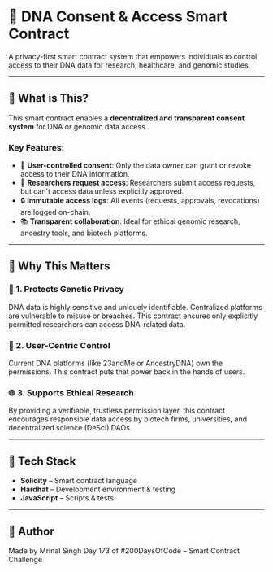 # 🧬 DNA Consent & Access Smart Contract

A privacy-first smart contract system that empowers individuals to control access to their DNA data for research, healthcare, and genomic studies.

--- 
 
## 📌 What is This? 

This smart contract enables a **decentralized and transparent consent system** for DNA or genomic data access.

### Key Features: 

- 👤 **User-controlled consent**: Only the data owner can grant or revoke access to their DNA information.
- 🧪 **Researchers request access**: Researchers submit access requests, but can't access data unless explicitly approved.
- 🔒 **Immutable access logs**: All events (requests, approvals, revocations) are logged on-chain.
- 📚 **Transparent collaboration**: Ideal for ethical genomic research, ancestry tools, and biotech platforms.

---

## 🧠 Why This Matters

### 🔐 1. **Protects Genetic Privacy**

DNA data is highly sensitive and uniquely identifiable. Centralized platforms are vulnerable to misuse or breaches. This contract ensures only explicitly permitted researchers can access DNA-related data.

### 🧬 2. **User-Centric Control**

Current DNA platforms (like 23andMe or AncestryDNA) own the permissions. This contract puts that power back in the hands of users.

### 🌐 3. **Supports Ethical Research**

By providing a verifiable, trustless permission layer, this contract encourages responsible data access by biotech firms, universities, and decentralized science (DeSci) DAOs.

---

## 🧰 Tech Stack

- **Solidity** – Smart contract language
- **Hardhat** – Development environment & testing
- **JavaScript** – Scripts & tests

---

## 👤 Author

Made by Mrinal Singh
Day 173 of #200DaysOfCode – Smart Contract Challenge
